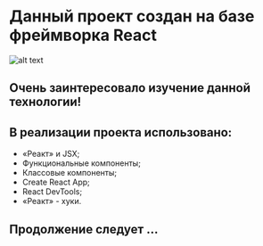 # Данный проект создан на базе фреймворка React

![alt text](https://codeworksbd.com/wp-content/uploads/2019/11/ReactJS.png)

## Очень заинтересовало изучение данной технологии! 

## В реализации проекта использовано:
* «Реакт» и JSX;
* Функциональные компоненты;
* Классовые компоненты;
* Create React App;
* React DevTools;
*  «Реакт» - хуки.

## Продолжение следует ...

